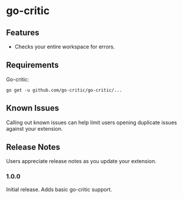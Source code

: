 # go-critic

## Features

* Checks your entire workspace for errors.

## Requirements

Go-critic:
```
go get -u github.com/go-critic/go-critic/...
```

## Known Issues

Calling out known issues can help limit users opening duplicate issues against your extension.

## Release Notes

Users appreciate release notes as you update your extension.

### 1.0.0

Initial release.
Adds basic go-critic support.